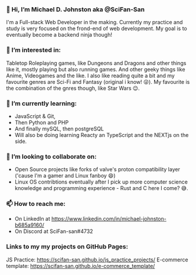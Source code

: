 ### 👋 Hi, I’m Michael D. Johnston aka @SciFan-San
I'm a Full-stack Web Developer in the making. Currently my practice and study is very focused on the frond-end of web development. My goal is to eventually become a backend ninja though!

### 👀 I’m interested in:
Tabletop Roleplaying games, like Dungeons and Dragons and other things like it, mostly playing but also running games. And other geeky things like Anime, Videogames and the like. I also like reading quite a bit and my favourite genres are Sci-Fi and Fantasy (original i know! 😜). My favourite is the combination of the gnres though, like Star Wars 😉. 

### 🌱 I’m currently learning:
- JavaScript & Git, 
- Then Python and PHP
- And finally mySQL, then postgreSQL
- Will also be doing learning Reacty an TypeScript and the NEXTjs on the side.

### 💞️ I’m looking to collaborate on:
- Open Source projects like forks of valve's proton compatibility layer ('cause I'm a gamer and Linux fanboy 😄)
- Linux OS contribtions eventually after I pick up more computer science knowledge and programming experience - Rust and C here I come? 😅.

### 📫 How to reach me:
- On LinkedIn at https://www.linkedin.com/in/michael-johnston-b685a9160/
- On Discord at SciFan-san#4732

### Links to my my projects on GitHub Pages:
JS Practice: https://scifan-san.github.io/js_practice_projects/
E-commerce template: https://scifan-san.github.io/e-commerce_template/
<!---
SciFan-San/SciFan-San is a ✨ special ✨ repository because its `README.md` (this file) appears on your GitHub profile.
You can click the Preview link to take a look at your changes.
--->
